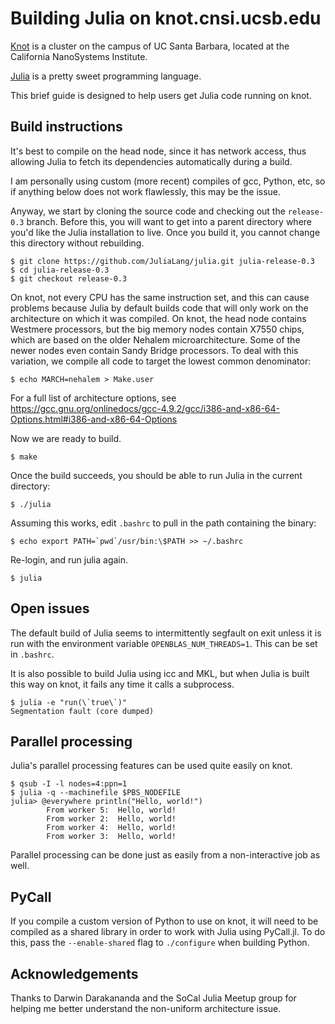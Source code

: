 Building Julia on knot.cnsi.ucsb.edu
====================================

[Knot](http://csc.cnsi.ucsb.edu/clusters/knot) is a cluster on the campus of UC Santa Barbara, located at the California NanoSystems Institute.

[Julia](http://julialang.org/) is a pretty sweet programming language.

This brief guide is designed to help users get Julia code running on knot.

Build instructions
------------------

It's best to compile on the head node, since it has network access, thus allowing Julia to fetch its dependencies automatically during a build.

I am personally using custom (more recent) compiles of gcc, Python, etc, so if anything below does not work flawlessly, this may be the issue.

Anyway, we start by cloning the source code and checking out the `release-0.3` branch.  Before this, you will want to get into a parent directory where you'd like the Julia installation to live.  Once you build it, you cannot change this directory without rebuilding.

    $ git clone https://github.com/JuliaLang/julia.git julia-release-0.3
    $ cd julia-release-0.3
    $ git checkout release-0.3

On knot, not every CPU has the same instruction set, and this can cause problems because Julia by default builds code that will only work on the architecture on which it was compiled.  On knot, the head node contains Westmere processors, but the big memory nodes contain X7550 chips, which are based on the older Nehalem microarchitecture.  Some of the newer nodes even contain Sandy Bridge processors.  To deal with this variation, we compile all code to target the lowest common denominator:

    $ echo MARCH=nehalem > Make.user

For a full list of architecture options, see https://gcc.gnu.org/onlinedocs/gcc-4.9.2/gcc/i386-and-x86-64-Options.html#i386-and-x86-64-Options

Now we are ready to build.

    $ make

Once the build succeeds, you should be able to run Julia in the current directory:

    $ ./julia

Assuming this works, edit `.bashrc` to pull in the path containing the binary:

    $ echo export PATH=`pwd`/usr/bin:\$PATH >> ~/.bashrc

Re-login, and run julia again.

    $ julia

Open issues
-----------

The default build of Julia seems to intermittently segfault on exit unless it is run with the environment variable `OPENBLAS_NUM_THREADS=1`.  This can be set in `.bashrc`.

It is also possible to build Julia using icc and MKL, but when Julia is built this way on knot, it fails any time it calls a subprocess.

	$ julia -e "run(\`true\`)" 
    Segmentation fault (core dumped)

Parallel processing
-------------------

Julia's parallel processing features can be used quite easily on knot.

    $ qsub -I -l nodes=4:ppn=1
    $ julia -q --machinefile $PBS_NODEFILE
	julia> @everywhere println("Hello, world!")
            From worker 5:	Hello, world!
            From worker 2:	Hello, world!
            From worker 4:	Hello, world!
            From worker 3:	Hello, world!

Parallel processing can be done just as easily from a non-interactive job as well.

PyCall
------

If you compile a custom version of Python to use on knot, it will need to be compiled as a shared library in order to work with Julia using PyCall.jl.  To do this, pass the `--enable-shared` flag to `./configure` when building Python.

Acknowledgements
----------------

Thanks to Darwin Darakananda and the SoCal Julia Meetup group for helping me better understand the non-uniform architecture issue.
